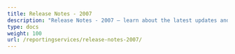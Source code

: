 ```yaml
---
title: Release Notes - 2007
description: "Release Notes - 2007 – learn about the latest updates and fixes."
type: docs
weight: 100
url: /reportingservices/release-notes-2007/
---
```



